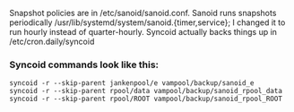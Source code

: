 
Snapshot policies are in /etc/sanoid/sanoid.conf. 
Sanoid runs snapshots periodically /usr/lib/systemd/system/sanoid.{timer,service}; I changed it to run hourly instead of quarter-hourly.
Syncoid actually backs things up in /etc/cron.daily/syncoid

### Syncoid commands look like this:
```shell
syncoid -r --skip-parent jankenpool/e vampool/backup/sanoid_e
syncoid -r --skip-parent rpool/data vampool/backup/sanoid_rpool_data
syncoid -r --skip-parent rpool/ROOT vampool/backup/sanoid_rpool_ROOT
```